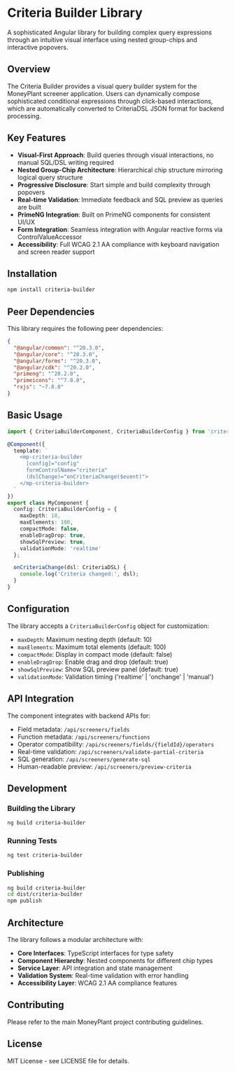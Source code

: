 # Criteria Builder Library

A sophisticated Angular library for building complex query expressions through an intuitive visual interface using nested group-chips and interactive popovers.

## Overview

The Criteria Builder provides a visual query builder system for the MoneyPlant screener application. Users can dynamically compose sophisticated conditional expressions through click-based interactions, which are automatically converted to CriteriaDSL JSON format for backend processing.

## Key Features

- **Visual-First Approach**: Build queries through visual interactions, no manual SQL/DSL writing required
- **Nested Group-Chip Architecture**: Hierarchical chip structure mirroring logical query structure
- **Progressive Disclosure**: Start simple and build complexity through popovers
- **Real-time Validation**: Immediate feedback and SQL preview as queries are built
- **PrimeNG Integration**: Built on PrimeNG components for consistent UI/UX
- **Form Integration**: Seamless integration with Angular reactive forms via ControlValueAccessor
- **Accessibility**: Full WCAG 2.1 AA compliance with keyboard navigation and screen reader support

## Installation

```bash
npm install criteria-builder
```

## Peer Dependencies

This library requires the following peer dependencies:

```json
{
  "@angular/common": "^20.3.0",
  "@angular/core": "^20.3.0",
  "@angular/forms": "^20.3.0",
  "@angular/cdk": "^20.2.0",
  "primeng": "^20.2.0",
  "primeicons": "^7.0.0",
  "rxjs": "~7.8.0"
}
```

## Basic Usage

```typescript
import { CriteriaBuilderComponent, CriteriaBuilderConfig } from 'criteria-builder';

@Component({
  template: `
    <mp-criteria-builder
      [config]="config"
      formControlName="criteria"
      (dslChange)="onCriteriaChange($event)">
    </mp-criteria-builder>
  `
})
export class MyComponent {
  config: CriteriaBuilderConfig = {
    maxDepth: 10,
    maxElements: 100,
    compactMode: false,
    enableDragDrop: true,
    showSqlPreview: true,
    validationMode: 'realtime'
  };

  onCriteriaChange(dsl: CriteriaDSL) {
    console.log('Criteria changed:', dsl);
  }
}
```

## Configuration

The library accepts a `CriteriaBuilderConfig` object for customization:

- `maxDepth`: Maximum nesting depth (default: 10)
- `maxElements`: Maximum total elements (default: 100)
- `compactMode`: Display in compact mode (default: false)
- `enableDragDrop`: Enable drag and drop (default: true)
- `showSqlPreview`: Show SQL preview panel (default: true)
- `validationMode`: Validation timing ('realtime' | 'onchange' | 'manual')

## API Integration

The component integrates with backend APIs for:

- Field metadata: `/api/screeners/fields`
- Function metadata: `/api/screeners/functions`
- Operator compatibility: `/api/screeners/fields/{fieldId}/operators`
- Real-time validation: `/api/screeners/validate-partial-criteria`
- SQL generation: `/api/screeners/generate-sql`
- Human-readable preview: `/api/screeners/preview-criteria`

## Development

### Building the Library

```bash
ng build criteria-builder
```

### Running Tests

```bash
ng test criteria-builder
```

### Publishing

```bash
ng build criteria-builder
cd dist/criteria-builder
npm publish
```

## Architecture

The library follows a modular architecture with:

- **Core Interfaces**: TypeScript interfaces for type safety
- **Component Hierarchy**: Nested components for different chip types
- **Service Layer**: API integration and state management
- **Validation System**: Real-time validation with error handling
- **Accessibility Layer**: WCAG 2.1 AA compliance features

## Contributing

Please refer to the main MoneyPlant project contributing guidelines.

## License

MIT License - see LICENSE file for details.